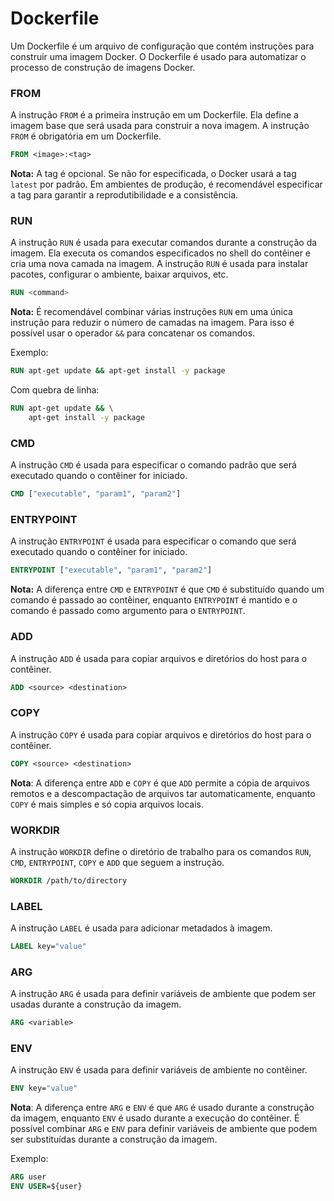 # Dockerfile

Um Dockerfile é um arquivo de configuração que contém instruções para construir uma imagem Docker. 
O Dockerfile é usado para automatizar o processo de construção de imagens Docker.

### FROM 

A instrução `FROM` é a primeira instrução em um Dockerfile. Ela define a imagem base que será usada para construir a nova imagem. 
A instrução `FROM` é obrigatória em um Dockerfile.

```Dockerfile
FROM <image>:<tag>
```
**Nota:** A tag é opcional. Se não for especificada, o Docker usará a tag `latest` por padrão. Em ambientes de produção, é recomendável especificar a tag para garantir a reprodutibilidade e a consistência.

### RUN

A instrução `RUN` é usada para executar comandos durante a construção da imagem. 
Ela executa os comandos especificados no shell do contêiner e cria uma nova camada na imagem. 
A instrução `RUN` é usada para instalar pacotes, configurar o ambiente, baixar arquivos, etc.

```Dockerfile
RUN <command>
```

**Nota:** É recomendável combinar várias instruções `RUN` em uma única instrução para reduzir o número de camadas na imagem.
Para isso é possível usar o operador `&&` para concatenar os comandos.

Exemplo:

```Dockerfile
RUN apt-get update && apt-get install -y package
```

Com quebra de linha:

```Dockerfile
RUN apt-get update && \
    apt-get install -y package
```

### CMD

A instrução `CMD` é usada para especificar o comando padrão que será executado quando o contêiner for iniciado.

```Dockerfile
CMD ["executable", "param1", "param2"]
```

### ENTRYPOINT

A instrução `ENTRYPOINT` é usada para especificar o comando que será executado quando o contêiner for iniciado.

```Dockerfile
ENTRYPOINT ["executable", "param1", "param2"]
```

**Nota:** A diferença entre `CMD` e `ENTRYPOINT` é que `CMD` é substituído quando um comando é passado ao contêiner, enquanto `ENTRYPOINT` é mantido e o comando é passado como argumento para o `ENTRYPOINT`.

### ADD

A instrução `ADD` é usada para copiar arquivos e diretórios do host para o contêiner.

```Dockerfile
ADD <source> <destination>
```

### COPY

A instrução `COPY` é usada para copiar arquivos e diretórios do host para o contêiner.

```Dockerfile
COPY <source> <destination>
```

**Nota**: A diferença entre `ADD` e `COPY` é que `ADD` permite a cópia de arquivos remotos e a descompactação de arquivos tar automaticamente, enquanto `COPY` é mais simples e só copia arquivos locais.

### WORKDIR

A instrução `WORKDIR` define o diretório de trabalho para os comandos `RUN`, `CMD`, `ENTRYPOINT`, `COPY` e `ADD` que seguem a instrução.

```Dockerfile
WORKDIR /path/to/directory
```

### LABEL

A instrução `LABEL` é usada para adicionar metadados à imagem.

```Dockerfile
LABEL key="value"
```

### ARG

A instrução `ARG` é usada para definir variáveis de ambiente que podem ser usadas durante a construção da imagem.

```Dockerfile
ARG <variable>
```

### ENV

A instrução `ENV` é usada para definir variáveis de ambiente no contêiner.

```Dockerfile
ENV key="value"
```

**Nota**: A diferença entre `ARG` e `ENV` é que `ARG` é usado durante a construção da imagem, enquanto `ENV` é usado durante a execução do contêiner.
É possível combinar `ARG` e `ENV` para definir variáveis de ambiente que podem ser substituídas durante a construção da imagem.

Exemplo:

```Dockerfile
ARG user
ENV USER=${user}
```

